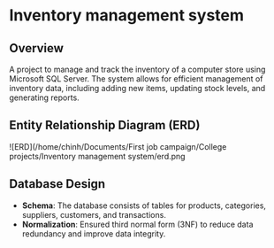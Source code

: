 # Inventory management system
## Overview
A project to manage and track the inventory of a computer store using Microsoft SQL Server. The system allows for efficient management of inventory data, including adding new items, updating stock levels, and generating reports.
## Entity Relationship Diagram (ERD)
![ERD](/home/chinh/Documents/First job campaign/College projects/Inventory management system/erd.png
## Database Design
- **Schema**: The database consists of tables for products, categories, suppliers, customers, and transactions.
- **Normalization**: Ensured third normal form (3NF) to reduce data redundancy and improve data integrity.
